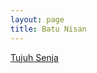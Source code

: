 ```yaml
---
layout: page
title: Batu Nisan
---
```


<div class="htl">
  <a href="/tujuhsenja-batunisan">
Tujuh Senja
  </a>
</div>
